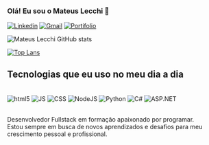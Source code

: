 ### Olá! Eu sou o Mateus Lecchi 👋

[![Linkedin](https://img.shields.io/badge/LinkedIn-0077B5?style=for-the-badge&logo=linkedin&logoColor=white)](https://www.linkedin.com/in/mateus-lecchi-9485a5257/)
[![Gmail](https://img.shields.io/badge/Gmail-D14836?style=for-the-badge&logo=gmail&logoColor=white)](https://mail.google.com/mail/u/0/?fs=1&tf=cm&source=mailto&to=mateusrlecchi@gmail.com)
[![Portifolio](https://img.shields.io/badge/Portifolio-172B4D?style=for-the-badge&logo=Opsgenie&logoColor=white)](https://mateuslecchi20.github.io/Portifolio/)

![Mateus Lecchi GitHub stats](https://github-readme-stats.vercel.app/api?username=MateusLecchi20&show_icons=true&theme=aura)

[![Top Lans](https://github-readme-stats.vercel.app/api/top-langs/?username=MateusLecchi20)](https://github.com/MateusLecchi20/github-readme-stats)

## Tecnologias que eu uso no meu dia a dia

<div style="display: íncline_block"><br/>
  <img align="center" alt="html5" src="https://img.shields.io/badge/HTML5-E34F26?style=for-the-badge&logo=html5&logoColor=white"/>
  <img align="center" alt="JS" src="https://img.shields.io/badge/JavaScript-F7DF1E?style=for-the-badge&logo=javascript&logoColor=black"/>
  <img align="center" alt="CSS" src="https://img.shields.io/badge/CSS-239120?&style=for-the-badge&logo=css3&logoColor=white"/>
  <img align="center" alt="NodeJS" src="https://img.shields.io/badge/Node.js-43853D?style=for-the-badge&logo=node.js&logoColor=white"/>
  <img align="center" alt="Python" src="https://img.shields.io/badge/Python-14354C?style=for-the-badge&logo=python&logoColor=white"/>
  <img align="center" alt="C#" src="https://img.shields.io/badge/C%23-239120?style=for-the-badge&logo=c-sharp&logoColor=white"/>
  <img align="center" alt="ASP.NET" src="https://img.shields.io/badge/ASP.NET-5C2D91?style=for-the-badge&logo=dot-net&logoColor=white"/>
</div><br/>

Desenvolvedor Fullstack em formação apaixonado por programar.<br/>
Estou sempre em busca de novos aprendizados e desafios para meu crescimento pessoal e profissional.
